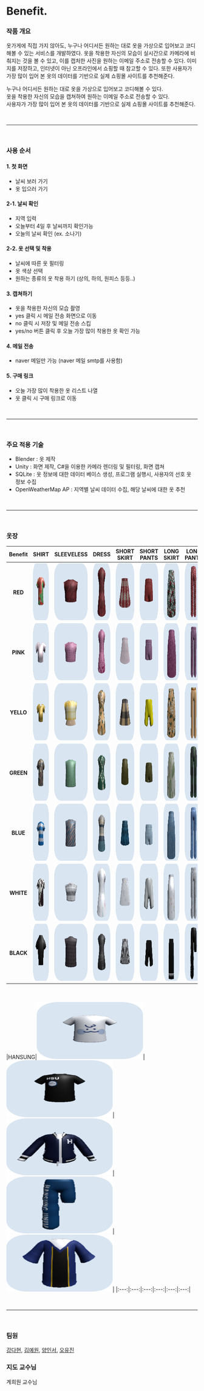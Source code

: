 # Benefit.


### 작품 개요
옷가게에 직접 가지 않아도, 누구나 어디서든 원하는 대로 옷을 가상으로 입어보고 코디해볼 수 있는 서비스를 개발하였다. 옷을 착용한 자신의 모습이 실시간으로 카메라에 비춰지는 것을 볼 수 있고, 이를 캡처한 사진을 원하는 이메일 주소로 전송할 수 있다. 이미지를 저장하고, 인터넷이 아닌 오프라인에서 쇼핑할 때 참고할 수 있다. 또한 사용자가 가장 많이 입어 본 옷의 데이터를 기반으로 실제 쇼핑몰 사이트를 추천해준다.

누구나 어디서든 원하는 대로 옷을 가상으로 입어보고 코디해볼 수 있다. <br>
옷을 착용한 자신의 모습을 캡쳐하여 원하는 이메일 주소로 전송할 수 있다.  <br>
사용자가 가장 많이 입어 본 옷의 데이터를 기반으로 실제 쇼핑몰 사이트를 추천해준다.

<br><hr><br>

### 사용 순서

#### 1. 첫 화면
- 날씨 보러 가기
- 옷 입으러 가기
#### 2-1. 날씨 확인
- 지역 입력
- 오늘부터 4일 후 날씨까지 확인가능
- 오늘의 날씨 확인 (ex. 소나기)
#### 2-2. 옷 선택 및 착용
- 날씨에 따른 옷 필터링
- 옷 색상 선택
- 원하는 종류의 옷 착용 하기 (상의, 하의, 원피스 등등..)
#### 3. 캡쳐하기
- 옷을 착용한 자신의 모습 촬영
- yes 클릭 시 메일 전송 화면으로 이동
- no 클릭 시 저장 및 메일 전송 스킵
- yes/no 버튼 클릭 후 오늘 가장 많이 착용한 옷 확인 가능
#### 4. 메일 전송
- naver 메일만 가능 (naver 메일 smtp를 사용함)
#### 5. 구매 링크
- 오늘 가장 많이 착용한 옷 리스트 나열
- 옷 클릭 시 구매 링크로 이동

<br><hr><br>

### 주요 적용 기술
- Blender : 옷 제작
- Unity : 화면 제작, C#을 이용한 카메라 렌더링 및 필터링, 화면 캡쳐
- SQLite : 옷 정보에 대한 데이터 베이스 생성, 프로그램 실행시, 사용자의 선호 옷 정보 수집
- OpenWeatherMap AP : 지역별 날씨 데이터 수집, 해당 날씨에 대한 옷 추천

<br><hr><br>

### 옷장

|Benefit|SHIRT|SLEEVELESS|DRESS|SHORT SKIRT|SHORT PANTS|LONG SKIRT|LONG PANTS|
|:---:|:---:|:---:|:---:|:---:|:---:|:---:|:---:|
|**RED**|<img src="image/redTop 1.png" width="280" height="150">|<img src="image/redSleeve 1.png" width="250" height="150">|<img src="image/redOne 1.png" width="250" height="150">|<img src="image/redSkirt 1.png" width="250" height="150">|<img src="image/redPants 1.png" width="250" height="150">|<img src="image/redLongSkirt 1.png" width="250" height="150">|<img src="image/redLongPants 1.png" width="250" height="150">|
|**PINK**|<img src="image/pinkTop 1.png" width="280" height="150">|<img src="image/pinkSleeve 1.png" width="250" height="150">|<img src="image/pinkOne 1.png" width="250" height="150">|<img src="image/pinkSkirt 1.png" width="250" height="150">|<img src="image/pinkPants 1.png" width="250" height="150">|<img src="image/pinkLongSkirt 1.png" width="250" height="150">|<img src="image/pinkLongPants 1.png" width="250" height="150">|
|**YELLO**|<img src="image/yellowTop 1.png" width="280" height="150">|<img src="image/yellowSleeve 1.png" width="250" height="150">|<img src="image/yellowOne 1.png" width="250" height="150">|<img src="image/yellowSkirt 1.png" width="250" height="150">|<img src="image/yellowPants 1.png" width="250" height="150">|<img src="image/yellowLongSkirt 1.png" width="250" height="150">|<img src="image/yellowLongPants 1.png" width="250" height="150">|
|**GREEN**|<img src="image/greenTop 1.png" width="280" height="150">|<img src="image/greenSleeve 1.png" width="250" height="150">|<img src="image/greenOne 1.png" width="250" height="150">|<img src="image/greenSkirt 1.png" width="250" height="150">|<img src="image/greenPants 1.png" width="250" height="150">|<img src="image/greenLong 1.png" width="250" height="150">|<img src="image/greenLongPants 1.png" width="250" height="150">|
|**BLUE**|<img src="image/blueTop 1.png" width="280" height="150">|<img src="image/blueSleeve 1.png" width="250" height="150">|<img src="image/blueOne 1.png" width="250" height="150">|<img src="image/blueSkirt 1.png" width="250" height="150">|<img src="image/bluePants 1.png" width="250" height="150">|<img src="image/blueLongSkirt 1.png" width="250" height="150">|<img src="image/blueLongPants 1.png" width="250" height="150">|
|**WHITE**|<img src="image/whiteTop 1.png" width="280" height="150">|<img src="image/whiteSleeve 1.png" width="250" height="150">|<img src="image/whiteOne 1.png" width="250" height="150">|<img src="image/whiteSkirt 1.png" width="250" height="150">|<img src="image/whitePants 1.png" width="250" height="150">|<img src="image/whiteLongSkirt 1.png" width="250" height="150">|<img src="image/whiteLongPants 1.png" width="250" height="150">|
|**BLACK**|<img src="image/blackTop 1.png" width="280" height="150">|<img src="image/blackSleeve 1.png" width="250" height="150">|<img src="image/blackOne 1.png" width="250" height="150">|<img src="image/blackSkirt 1.png" width="250" height="150">|<img src="image/blackPants 1.png" width="250" height="150">|<img src="image/blackLongSkirt 1.png" width="250" height="150">|<img src="image/blackLongPants 1.png" width="250" height="150">|

<br><br>
|HANSUNG|<img src="image/hansungTop (1).png" width="280" height="150">|<img src="image/hansungTopBlack.png" width="280" height="150">|<img src="image/hansungOut1.png" width="280" height="150">|<img src="image/hansungPants (1).png" width="280" height="150">|<img src="image/hansungOut2.png" width="280" height="150">|
|:---:|:---:|:---:|:---:|:---:|:---:|

<br><hr><br>

### 팀원
<a href="https://github.com/hyeonda02">강다현</a>, <a href="https://github.com/yewon0219">김예원</a>, <a href="https://github.com/
sheepyis">양인서</a>, <a href="https://github.com/0hyujin">오유진</a>

### 지도 교수님
계희원 교수님


